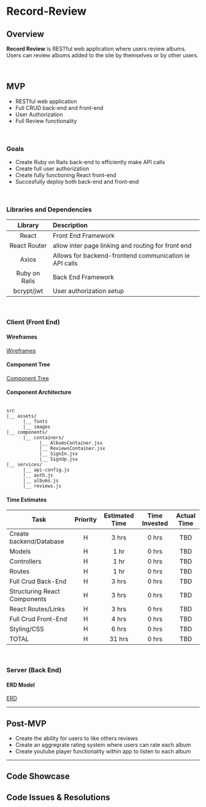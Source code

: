 # Record-Review

## Overview

**Record Review** is RESTful web application where users review albums.  Users can review albums added to the site by themselves or by other users.


<br>

## MVP

- RESTful web application
- Full CRUD back-end and front-end
- User Authorization
- Full Review functionality


<br>

### Goals

- Create Ruby on Rails back-end to efficiently make API calls
- Create full user authorization
- Create fully functioning React front-end
- Succesfully deploy both back-end and front-end

<br>

### Libraries and Dependencies


|     Library      | Description                                |
| :--------------: | :----------------------------------------- |
|      React       | Front End Framework |
|   React Router   | allow inter page linking and routing for front end |
| Axios |Allows for backend-frontend communication ie API calls|
|     Ruby on Rails     | Back End Framework |
|  bcrypt/jwt  | User authorization setup |

<br>

### Client (Front End)

#### Wireframes


[Wireframes](https://lucid.app/lucidchart/e3702673-6fa2-46fd-897c-a87d9504f0c2/edit?beaconFlowId=6026D460006C0540&page=0_0#)


#### Component Tree


[Component Tree](https://whimsical.com/p4-TcUCFP4VvwiU3JnzTzLQb5)

#### Component Architecture



``` structure

src
|__ assets/
      |__ fonts
      |__ images
|__ components/
      |__ containers/
            |__ AlbumsContainer.jsx
            |__ ReviewsContainer.jsx
            |__ SignIn.jsx
            |__ SignUp.jsx
|__ services/
      |__ api-config.js
      |__ auth.js
      |__ albums.js
      |__ reviews.js

```

#### Time Estimates


| Task                | Priority | Estimated Time | Time Invested | Actual Time |
| ------------------- | :------: | :------------: | :-----------: | :---------: |
| Create backend/Database  |    H     |     3 hrs      |     0 hrs     |   TBD    |
| Models |    H     |     1 hr      |     0 hrs     |     TBD     |    
| Controllers |   H     |     1 hr  |     0 hrs       |     TBD   |
| Routes |    H     |     1 hr      |     0 hrs     |     TBD     | 
| Full Crud Back-End |    H     |     3 hrs      |     0 hrs     |     TBD     | 
| Structuring React Components|    H     |     3 hrs      |     0 hrs     |     TBD     |
| React Routes/Links |    H     |     3 hrs      |     0 hrs     |     TBD     |
| Full Crud Front-End |    H     |     4 hrs      |     0 hrs     |     TBD     | 
| Styling/CSS |    H     |     6 hrs      |     0 hrs     |     TBD     | 
| TOTAL               |    H     |     31 hrs      |    0 hrs     |     TBD     |


<br>

### Server (Back End)

#### ERD Model

[ERD](https://app.diagrams.net/#G1Pjwc22rUPlm2dJusVYo0kLq2cufKmRdc)
<br>

***

## Post-MVP

- Create the ability for users to like others reviews
- Create an aggregrate rating system where users can rate each album
- Create youtube player functionality within app to listen to each album

***

## Code Showcase



## Code Issues & Resolutions



